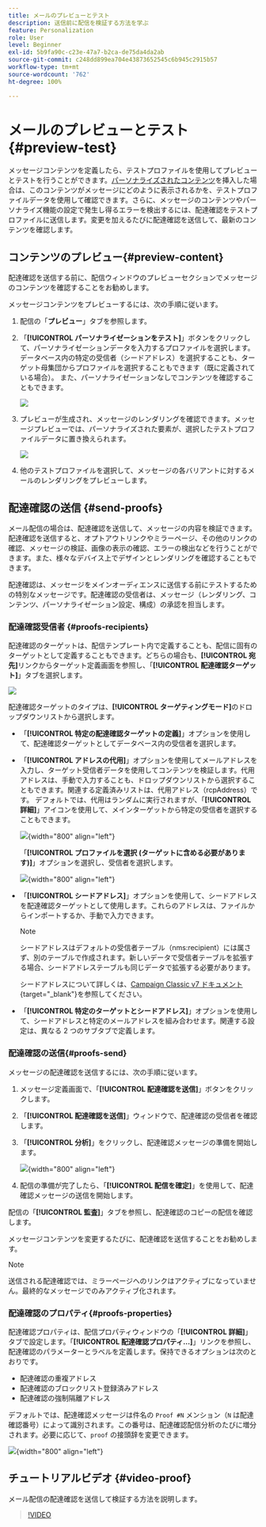 ```yaml
---
title: メールのプレビューとテスト
description: 送信前に配信を検証する方法を学ぶ
feature: Personalization
role: User
level: Beginner
exl-id: 5b9fa90c-c23e-47a7-b2ca-de75da4da2ab
source-git-commit: c248dd899ea704e43873652545c6b945c2915b57
workflow-type: tm+mt
source-wordcount: '762'
ht-degree: 100%

---
```


# メールのプレビューとテスト {#preview-test}

メッセージコンテンツを定義したら、テストプロファイルを使用してプレビューとテストを行うことができます。[パーソナライズされたコンテンツ](personalize.md)を挿入した場合は、このコンテンツがメッセージにどのように表示されるかを、テストプロファイルデータを使用して確認できます。さらに、メッセージのコンテンツやパーソナライズ機能の設定で発生し得るエラーを検出するには、配達確認をテストプロファイルに送信します。変更を加えるたびに配達確認を送信して、最新のコンテンツを確認します。

## コンテンツのプレビュー{#preview-content}

配達確認を送信する前に、配信ウィンドウのプレビューセクションでメッセージのコンテンツを確認することをお勧めします。

メッセージコンテンツをプレビューするには、次の手順に従います。

1. 配信の「**プレビュー**」タブを参照します。
1. 「**[!UICONTROL パーソナライゼーションをテスト]**」ボタンをクリックして、パーソナライゼーションデータを入力するプロファイルを選択します。データベース内の特定の受信者（シードアドレス）を選択することも、ターゲット母集団からプロファイルを選択することもできます（既に定義されている場合）。 また、パーソナライゼーションなしでコンテンツを確認することもできます。

   ![](assets/test-personalization.png)

1. プレビューが生成され、メッセージのレンダリングを確認できます。メッセージプレビューでは、パーソナライズされた要素が、選択したテストプロファイルデータに置き換えられます。

   ![](assets/test-personalization-with-a-recipient.png)

1. 他のテストプロファイルを選択して、メッセージの各バリアントに対するメールのレンダリングをプレビューします。

## 配達確認の送信 {#send-proofs}

メール配信の場合は、配達確認を送信して、メッセージの内容を検証できます。 配達確認を送信すると、オプトアウトリンクやミラーページ、その他のリンクの確認、メッセージの検証、画像の表示の確認、エラーの検出などを行うことができます。また、様々なデバイス上でデザインとレンダリングを確認することもできます。

配達確認は、メッセージをメインオーディエンスに送信する前にテストするための特別なメッセージです。配達確認の受信者は、メッセージ（レンダリング、コンテンツ、パーソナライゼーション設定、構成）の承認を担当します。

### 配達確認受信者 {#proofs-recipients}

配達確認のターゲットは、配信テンプレート内で定義することも、配信に固有のターゲットとして定義することもできます。どちらの場合も、**[!UICONTROL 宛先]**&#x200B;リンクからターゲット定義画面を参照し、「**[!UICONTROL 配達確認ターゲット]**」タブを選択します。

![](assets/target-of-proofs.png)

配達確認ターゲットのタイプは、**[!UICONTROL ターゲティングモード]**&#x200B;のドロップダウンリストから選択します。

* 「**[!UICONTROL 特定の配達確認ターゲットの定義]**」オプションを使用して、配達確認ターゲットとしてデータベース内の受信者を選択します。
* 「**[!UICONTROL アドレスの代用]**」オプションを使用してメールアドレスを入力し、ターゲット受信者データを使用してコンテンツを検証します。代用アドレスは、手動で入力することも、ドロップダウンリストから選択することもできます。関連する定義済みリストは、代用アドレス（rcpAddress）です。
デフォルトでは、代用はランダムに実行されますが、「**[!UICONTROL 詳細]**」アイコンを使用して、メインターゲットから特定の受信者を選択することもできます。

   ![](assets/target-of-proofs-substitution-details.png){width="800" align="left"}

   「**[!UICONTROL プロファイルを選択 (ターゲットに含める必要があります)]**」オプションを選択し、受信者を選択します。

   ![](assets/target-of-proofs-substitution.png){width="800" align="left"}


* 「**[!UICONTROL シードアドレス]**」オプションを使用して、シードアドレスを配達確認ターゲットとして使用します。これらのアドレスは、ファイルからインポートするか、手動で入力できます。

   >[!NOTE]
   >
   >シードアドレスはデフォルトの受信者テーブル（nms:recipient）には属さず、別のテーブルで作成されます。新しいデータで受信者テーブルを拡張する場合、シードアドレステーブルも同じデータで拡張する必要があります。

   シードアドレスについて詳しくは、[Campaign Classic v7 ドキュメント](https://experienceleague.adobe.com/docs/campaign-classic/using/sending-messages/using-seed-addresses/about-seed-addresses.html?lang=ja){target="_blank"}を参照してください。

* 「**[!UICONTROL 特定のターゲットとシードアドレス]**」オプションを使用して、シードアドレスと特定のメールアドレスを組み合わせます。関連する設定は、異なる 2 つのサブタブで定義します。

### 配達確認の送信{#proofs-send}

メッセージの配達確認を送信するには、次の手順に従います。

1. メッセージ定義画面で、「**[!UICONTROL 配達確認を送信]**」ボタンをクリックします。
1. 「**[!UICONTROL 配達確認を送信]**」ウィンドウで、配達確認の受信者を確認します。
1. 「**[!UICONTROL 分析]**」をクリックし、配達確認メッセージの準備を開始します。

   ![](assets/send-proof-analyze.png){width="800" align="left"}

1. 配信の準備が完了したら、「**[!UICONTROL 配信を確定]**」を使用して、配達確認メッセージの送信を開始します。

配信の「**[!UICONTROL 監査]**」タブを参照し、配達確認のコピーの配信を確認します。

メッセージコンテンツを変更するたびに、配達確認を送信することをお勧めします。

>[!NOTE]
>
>送信される配達確認では、ミラーページへのリンクはアクティブになっていません。最終的なメッセージでのみアクティブ化されます。

### 配達確認のプロパティ{#proofs-properties}

配達確認プロパティは、配信プロパティウィンドウの「**[!UICONTROL 詳細]**」タブで設定します。「**[!UICONTROL 配達確認プロパティ…]**」リンクを参照し、配達確認のパラメーターとラベルを定義します。保持できるオプションは次のとおりです。

* 配達確認の重複アドレス
* 配達確認のブロックリスト登録済みアドレス
* 配達確認の強制隔離アドレス

デフォルトでは、配達確認メッセージは件名の `Proof #N` メンション（`N` は配達確認番号）によって識別されます。この番号は、配達確認配信分析のたびに増分されます。必要に応じて、`proof` の接頭辞を変更できます。

![](assets/proof-parameters.png){width="800" align="left"}


## チュートリアルビデオ {#video-proof}

メール配信の配達確認を送信して検証する方法を説明します。

>[!VIDEO](https://video.tv.adobe.com/v/333404)
